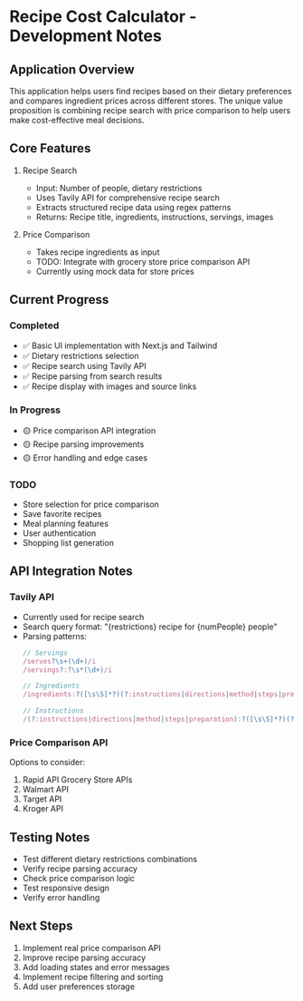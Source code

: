 # Recipe Cost Calculator - Development Notes

## Application Overview
This application helps users find recipes based on their dietary preferences and compares ingredient prices across different stores. The unique value proposition is combining recipe search with price comparison to help users make cost-effective meal decisions.

## Core Features
1. Recipe Search
   - Input: Number of people, dietary restrictions
   - Uses Tavily API for comprehensive recipe search
   - Extracts structured recipe data using regex patterns
   - Returns: Recipe title, ingredients, instructions, servings, images

2. Price Comparison
   - Takes recipe ingredients as input
   - TODO: Integrate with grocery store price comparison API
   - Currently using mock data for store prices

## Current Progress

### Completed
- ✅ Basic UI implementation with Next.js and Tailwind
- ✅ Dietary restrictions selection
- ✅ Recipe search using Tavily API
- ✅ Recipe parsing from search results
- ✅ Recipe display with images and source links

### In Progress
- 🟡 Price comparison API integration
- 🟡 Recipe parsing improvements
- 🟡 Error handling and edge cases

### TODO
- Store selection for price comparison
- Save favorite recipes
- Meal planning features
- User authentication
- Shopping list generation

## API Integration Notes

### Tavily API
- Currently used for recipe search
- Search query format: "{restrictions} recipe for {numPeople} people"
- Parsing patterns:
  ```typescript
  // Servings
  /serves?\s+(\d+)/i
  /servings?:?\s*(\d+)/i

  // Ingredients
  /ingredients:?([\s\S]*?)(?:instructions|directions|method|steps|preparation)/i

  // Instructions
  /(?:instructions|directions|method|steps|preparation):?([\s\S]*?)(?:notes|nutrition|$)/i
  ```

### Price Comparison API
Options to consider:
1. Rapid API Grocery Store APIs
2. Walmart API
3. Target API
4. Kroger API

## Testing Notes
- Test different dietary restrictions combinations
- Verify recipe parsing accuracy
- Check price comparison logic
- Test responsive design
- Verify error handling

## Next Steps
1. Implement real price comparison API
2. Improve recipe parsing accuracy
3. Add loading states and error messages
4. Implement recipe filtering and sorting
5. Add user preferences storage
